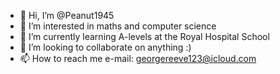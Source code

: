 - 👋 Hi, I’m @Peanut1945
- 👀 I’m interested in maths and computer science
- 🌱 I’m currently learning A-levels at the Royal Hospital School
- 💞️ I’m looking to collaborate on anything :)
- 📫 How to reach me e-mail: georgereeve123@icloud.com

